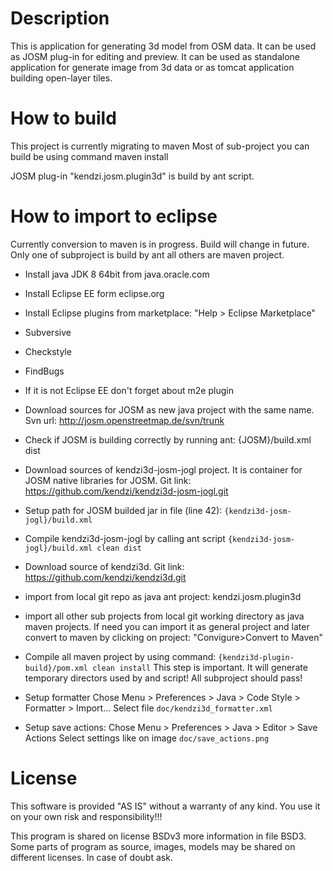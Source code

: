 # Description

This is application for generating 3d model from OSM data. It can be used as JOSM plug-in for editing and preview. It can be used as standalone application for generate image from 3d data or as tomcat application building open-layer tiles.

# How to build

This project is currently migrating to maven
Most of sub-project you can build be using command 
maven install

JOSM plug-in "kendzi.josm.plugin3d" is build by ant script.

# How to import to eclipse
Currently conversion to maven is in progress. Build will change in future. 
Only one of subproject is build by ant all others are maven project. 

* Install java JDK 8 64bit from java.oracle.com
* Install Eclipse EE form eclipse.org
* Install Eclipse plugins from marketplace: "Help > Eclipse Marketplace"
 * Subversive
 * Checkstyle
 * FindBugs
 * If it is not Eclipse EE don't forget about m2e plugin
* Download sources for JOSM as new java project with the same name. Svn url: 
http://josm.openstreetmap.de/svn/trunk
* Check if JOSM is building correctly by running ant:
{JOSM}/build.xml dist
* Download sources of kendzi3d-josm-jogl project. It is container for JOSM native libraries for JOSM. Git link:
https://github.com/kendzi/kendzi3d-josm-jogl.git
* Setup path for JOSM builded jar in file (line 42):
```{kendzi3d-josm-jogl}/build.xml```
* Compile kendzi3d-josm-jogl by calling ant script
```{kendzi3d-josm-jogl}/build.xml clean dist```
* Download source of kendzi3d. Git link: 
https://github.com/kendzi/kendzi3d.git
 * import from local git repo as java ant project: kendzi.josm.plugin3d
 * import all other sub projects from local git working directory as java maven projects. If need you can import it as general project and later convert to maven by clicking on project: "Convigure>Convert to Maven"
* Compile all maven project by using command:
``` {kendzi3d-plugin-build}/pom.xml clean install ```
This step is important. It will generate temporary directors used by and script! All subproject should pass!

* Setup formatter
Chose Menu > Preferences > Java > Code Style > Formatter > Import...
Select file ```doc/kendzi3d_formatter.xml```

* Setup save actions:
Chose Menu > Preferences > Java > Editor > Save Actions
Select settings like on image ```doc/save_actions.png```


# License

This software is provided "AS IS" without a warranty of any kind.  You use it on your own risk and responsibility!!!

This program is shared on license BSDv3 more information in file BSD3.
Some parts of program as source, images, models may be shared on different licenses. In case of doubt ask.

